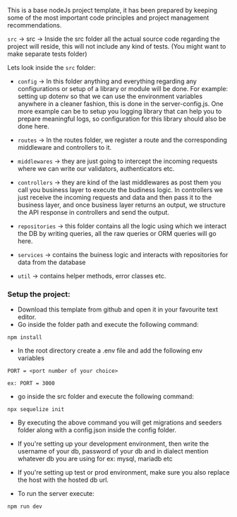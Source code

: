 This is a base nodeJs project template, it has been prepared by keeping some of the most important code principles and project management recommendations.

`src` -> src -> Inside the src folder all the actual source code regarding the project will reside, this will not include any kind of tests. (You might want to make separate tests folder)

Lets look inside the `src` folder:

* `config` -> In this folder anything and everything regarding any configurations or setup of a library or module will be done. For example: setting up dotenv so that we can use the environment variables anywhere in a cleaner fashion, this is done in the server-config.js. One more example can be to setup you logging library that can help you to prepare meaningful logs, so configuration for this library should also be done here.

* `routes` -> In the routes folder, we register a route and the corresponding middleware and controllers to it.
* `middlewares` -> they are just going to intercept the incoming requests where we can write our validators, authenticators etc. 
* `controllers` -> they are kind of the last middlewares as post them you call you business layer to execute the budiness logic. In controllers we just receive the incoming requests and data and then pass it to the business layer, and once business layer returns an output, we structure the API response in controllers and send the output.
* `repositories` -> this folder contains all the logic using which we interact the DB by writing queries, all the raw queries or ORM queries will go here.
* `services` -> contains the buiness logic and interacts with repositories for data from the database
* `util` -> contains helper methods, error classes etc.

<h3>Setup the project: </h3>

* Download this template from github and open it in your favourite text editor.
* Go inside the folder path and execute the following command:

```
npm install
```

* In the root directory create a .env file and add the following env variables

```
PORT = <port number of your choice>
```
```
ex: PORT = 3000
```

* go inside the src folder and execute the following command:

```
npx sequelize init
```

* By executing the above command you will get migrations and seeders folder along with a config.json inside the config folder.

* If you're setting up your development environment, then write the username of your db, password of your db and in dialect mention whatever db you are using for ex: mysql, mariadb etc

* If you're setting up test or prod environment, make sure you also replace the host with the hosted db url.

* To run the server execute:

```
npm run dev
```